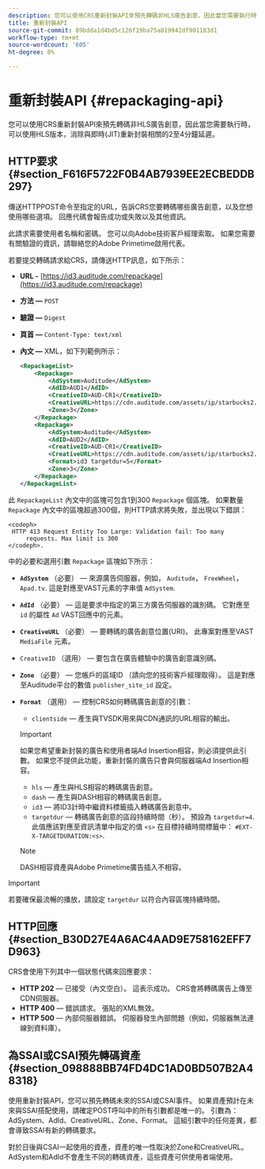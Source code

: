 ```yaml
---
description: 您可以使用CRS重新封裝API來預先轉碼非HLS廣告創意，因此當您需要執行時，可以使用HLS版本，消除與即時(JIT)重新封裝相關的2至4分鐘延遲。
title: 重新封裝API
source-git-commit: 89bdda1d4bd5c126f19ba75a819942df901183d1
workflow-type: tm+mt
source-wordcount: '605'
ht-degree: 0%

---
```



# 重新封裝API {#repackaging-api}

您可以使用CRS重新封裝API來預先轉碼非HLS廣告創意，因此當您需要執行時，可以使用HLS版本，消除與即時(JIT)重新封裝相關的2至4分鐘延遲。

## HTTP要求 {#section_F616F5722F0B4AB7939EE2ECBEDDB297}

傳送HTTPPOST命令至指定的URL，告訴CRS您要轉碼哪些廣告創意，以及您想使用哪些選項。 回應代碼會報告成功或失敗以及其他資訊。

此請求需要使用者名稱和密碼。 您可以向Adobe技術客戶經理索取。 如果您需要有關驗證的資訊，請聯絡您的Adobe Primetime啟用代表。

若要提交轉碼請求給CRS，請傳送HTTP訊息，如下所示：

* **URL -** [https://id3.auditude.com/repackage](https://id3.auditude.com/repackage)

* **方法 —** `POST`

* **驗證 —** `Digest`

* **頁首 —** `Content-Type: text/xml`

* **內文 —** XML，如下列範例所示：

   ```xml
   <RepackageList>
       <Repackage>
           <AdSystem>Auditude</AdSystem>
           <AdID>AUD1</AdID>
           <CreativeID>AUD-CR1</CreativeID>
           <CreativeURL>https://cdn.auditude.com/assets/ip/starbucks2.mp4</CreativeURL>
           <Zone>3</Zone>
       </Repackage>
       <Repackage>
           <AdSystem>Auditude</AdSystem>
           <AdID>AUD2</AdID>
           <CreativeID>AUD-CR1</CreativeID>
           <CreativeURL>https://cdn.auditude.com/assets/ip/starbucks2.mp4</CreativeURL>
           <Format>id3 targetdur=5</Format>
           <Zone>3</Zone>
       </Repackage>
   </RepackageList>
   ```

此 `RepackageList` 內文中的區塊可包含1到300 `Repackage` 個區塊。 如果數量 `Repackage` 內文中的區塊超過300個，則HTTP請求將失敗，並出現以下錯誤：

```
<codeph>
 HTTP 413 Request Entity Too Large: Validation fail: Too many
     requests. Max limit is 300
</codeph>.
```


中的必要和選用引數 `Repackage` 區塊如下所示：

* **`AdSystem`** （必要） — 來源廣告伺服器，例如， `Auditude`， `FreeWheel`， `Apad.tv`. 這是對應至VAST元素的字串值 `AdSystem`.

* **`AdId`** （必要） — 這是要求中指定的第三方廣告伺服器的識別碼。 它對應至 `id` 的屬性 `Ad` VAST回應中的元素。

* **`CreativeURL`** （必要） — 要轉碼的廣告創意位置(URI)。 此專案對應至VAST `MediaFile` 元素。

* `CreativeID` （選用） — 要包含在廣告體驗中的廣告創意識別碼。
* **`Zone`** （必要） — 您帳戶的區域ID （請向您的技術客戶經理取得）。 這是對應至Auditude平台的數值 `publisher_site_id` 設定。

* **`Format`** （選用） — 控制CRS如何轉碼廣告創意的引數：

   * `clientside`  — 產生與TVSDK用來與CDN通訊的URL相容的輸出。
   >[!IMPORTANT]
   >
   >如果您希望重新封裝的廣告和使用者端Ad Insertion相容，則必須提供此引數。 如果您不提供此功能，重新封裝的廣告只會與伺服器端Ad Insertion相容。

   * `hls`  — 產生與HLS相容的轉碼廣告創意。
   * `dash`  — 產生與DASH相容的轉碼廣告創意。
   * `id3`  — 將ID3計時中繼資料標籤插入轉碼廣告創意中。
   * `targetdur`  — 轉碼廣告創意的區段持續時間（秒）。 預設為 `targetdur=4`. 此值應該對應至資訊清單中指定的值 `<s>` 在目標持續時間標籤中： `#EXT-X-TARGETDURATION:<s>`.

   >[!NOTE]
   >
   >DASH相容資產與Adobe Primetime廣告插入不相容。

>[!IMPORTANT]
>
>若要確保最流暢的播放，請設定 `targetdur` 以符合內容區塊持續時間。

## HTTP回應 {#section_B30D27E4A6AC4AAD9E758162EFF7D963}

CRS會使用下列其中一個狀態代碼來回應要求：

* **HTTP 202**  — 已接受（內文空白）。 這表示成功。 CRS會將轉碼廣告上傳至CDN伺服器。
* **HTTP 400**  — 錯誤請求。 張貼的XML無效。
* **HTTP 500**  — 內部伺服器錯誤。 伺服器發生內部問題（例如，伺服器無法連線到資料庫）。

## 為SSAI或CSAI預先轉碼資產 {#section_098888BB74FD4DC1AD0BD507B2A48318}

使用重新封裝API，您可以預先轉碼未來的SSAI或CSAI事件。 如果資產預計在未來與SSAI搭配使用，請確定POST呼叫中的所有引數都是唯一的。 引數為：AdSystem、AdId、CreativeURL、Zone、Format。 這組引數中的任何差異，都會導致SSAI有新的轉碼要求。

對於日後與CSAI一起使用的資產，資產的唯一性取決於Zone和CreativeURL。 AdSystem和AdId不會產生不同的轉碼資產，這些資產可供使用者端使用。
